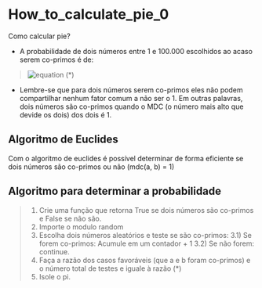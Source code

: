 # How_to_calculate_pie_0
Como calcular pie? 

- A probabilidade de dois números entre 1 e 100.000 escolhidos ao acaso serem co-primos é de:
>![equation](https://latex.codecogs.com/gif.latex?p&space;=&space;\frac{6}{\pi^{2}}) (*)
- Lembre-se que para dois números serem co-primos eles não podem compartilhar nenhum fator comum a não ser o 1. Em outras palavras, dois números são co-primos quando o MDC (o número mais alto que devide os dois) dos dois é 1. 

## Algoritmo de Euclides
Com o algoritmo de euclides é possível determinar de forma eficiente se dois números são co-primos ou não (mdc(a, b) = 1)

## Algoritmo para determinar a probabilidade
> 1) Crie uma função que retorna True se dois números são co-primos e False se não são.
> 2) Importe o modulo random 
> 3) Escolha dois números aleatórios e teste se são co-primos:
> 3.1) Se forem co-primos: Acumule em um contador + 1
> 3.2) Se não forem: continue.
> 4) Faça a razão dos casos favoráveis (que a e b foram co-primos) e o número total de testes e iguale à razão (*)
> 5) Isole o pi.


